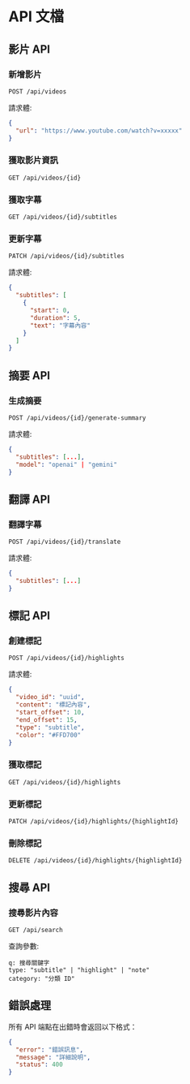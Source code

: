 # API 文檔

## 影片 API

### 新增影片

```http
POST /api/videos
```

請求體:

```json
{
  "url": "https://www.youtube.com/watch?v=xxxxx"
}
```

### 獲取影片資訊

```http
GET /api/videos/{id}
```

### 獲取字幕

```http
GET /api/videos/{id}/subtitles
```

### 更新字幕

```http
PATCH /api/videos/{id}/subtitles
```

請求體:

```json
{
  "subtitles": [
    {
      "start": 0,
      "duration": 5,
      "text": "字幕內容"
    }
  ]
}
```

## 摘要 API

### 生成摘要

```http
POST /api/videos/{id}/generate-summary
```

請求體:

```json
{
  "subtitles": [...],
  "model": "openai" | "gemini"
}
```

## 翻譯 API

### 翻譯字幕

```http
POST /api/videos/{id}/translate
```

請求體:

```json
{
  "subtitles": [...]
}
```

## 標記 API

### 創建標記

```http
POST /api/videos/{id}/highlights
```

請求體:

```json
{
  "video_id": "uuid",
  "content": "標記內容",
  "start_offset": 10,
  "end_offset": 15,
  "type": "subtitle",
  "color": "#FFD700"
}
```

### 獲取標記

```http
GET /api/videos/{id}/highlights
```

### 更新標記

```http
PATCH /api/videos/{id}/highlights/{highlightId}
```

### 刪除標記

```http
DELETE /api/videos/{id}/highlights/{highlightId}
```

## 搜尋 API

### 搜尋影片內容

```http
GET /api/search
```

查詢參數:

```
q: 搜尋關鍵字
type: "subtitle" | "highlight" | "note"
category: "分類 ID"
```

## 錯誤處理

所有 API 端點在出錯時會返回以下格式：

```json
{
  "error": "錯誤訊息",
  "message": "詳細說明",
  "status": 400
}
```
